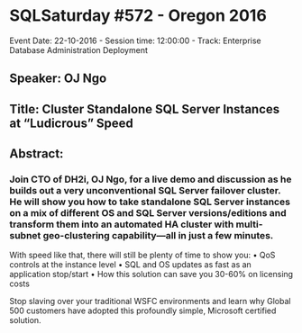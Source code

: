 # SQLSaturday #572 - Oregon 2016
Event Date: 22-10-2016 - Session time: 12:00:00 - Track: Enterprise Database Administration  Deployment
## Speaker: OJ Ngo
## Title: Cluster Standalone SQL Server Instances at “Ludicrous” Speed
## Abstract:
### Join CTO of DH2i, OJ Ngo, for a live demo and discussion as he builds out a very unconventional SQL Server failover cluster. He will show you how to take standalone SQL Server instances on a mix of different OS and SQL Server versions/editions and transform them into an automated HA cluster with multi-subnet geo-clustering capability—all in just a few minutes.

With speed like that, there will still be plenty of time to show you:
•	QoS controls at the instance level
•	SQL and OS updates as fast as an application stop/start
•	How this solution can save you 30-60% on licensing costs

Stop slaving over your traditional WSFC environments and learn why Global 500 customers have adopted this profoundly simple, Microsoft certified solution.
